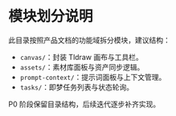 # 模块划分说明

此目录按照产品文档的功能域拆分模块，建议结构：

- `canvas/`：封装 Tldraw 画布与工具栏。
- `assets/`：素材库面板与资产同步逻辑。
- `prompt-context/`：提示词面板与上下文管理。
- `tasks/`：即梦任务列表与状态轮询。

P0 阶段保留目录结构，后续迭代逐步补齐实现。
